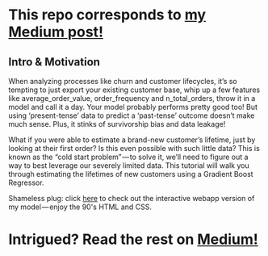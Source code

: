 # This repo corresponds to [my Medium post!](https://medium.com/@domvandendries/using-ml-to-predict-lifetimes-of-new-customers-685051ff75f8?source=friends_link&sk=79600802708579d86df13eee69aceb34)


## Intro & Motivation
When analyzing processes like churn and customer lifecycles, it’s so tempting to just export your existing customer base, whip up a few features like average_order_value, order_frequency and n_total_orders, throw it in a model and call it a day. Your model probably performs pretty good too! But using ‘present-tense’ data to predict a ‘past-tense’ outcome doesn’t make much sense. Plus, it stinks of survivorship bias and data leakage!

What if you were able to estimate a brand-new customer’s lifetime, just by looking at their first order? Is this even possible with such little data? This is known as the “cold start problem” — to solve it, we’ll need to figure out a way to best leverage our severely limited data. This tutorial will walk you through estimating the lifetimes of new customers using a Gradient Boost Regressor.

Shameless plug: click [here](http://52.90.122.192:1212/churning_man) to check out the interactive webapp version of my model — enjoy the 90's HTML and CSS.

# Intrigued? Read the rest on [Medium!](https://medium.com/@domvandendries/using-ml-to-predict-lifetimes-of-new-customers-685051ff75f8?source=friends_link&sk=79600802708579d86df13eee69aceb34)
